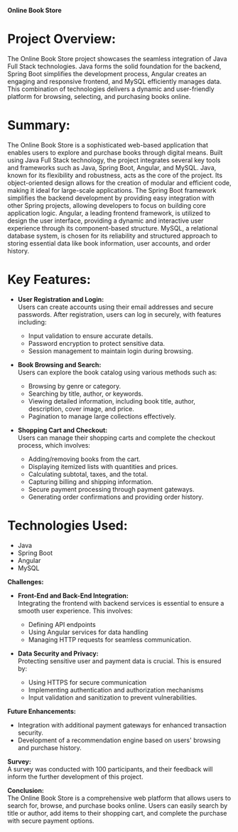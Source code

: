 **Online Book Store**

# **Project Overview:**  
The Online Book Store project showcases the seamless integration of Java Full Stack technologies. Java forms the solid foundation for the backend, Spring Boot simplifies the development process, Angular creates an engaging and responsive frontend, and MySQL efficiently manages data. This combination of technologies delivers a dynamic and user-friendly platform for browsing, selecting, and purchasing books online.

# **Summary:**  
The Online Book Store is a sophisticated web-based application that enables users to explore and purchase books through digital means. Built using Java Full Stack technology, the project integrates several key tools and frameworks such as Java, Spring Boot, Angular, and MySQL. Java, known for its flexibility and robustness, acts as the core of the project. Its object-oriented design allows for the creation of modular and efficient code, making it ideal for large-scale applications. The Spring Boot framework simplifies the backend development by providing easy integration with other Spring projects, allowing developers to focus on building core application logic. Angular, a leading frontend framework, is utilized to design the user interface, providing a dynamic and interactive user experience through its component-based structure. MySQL, a relational database system, is chosen for its reliability and structured approach to storing essential data like book information, user accounts, and order history.

# **Key Features:**  
- **User Registration and Login:**  
  Users can create accounts using their email addresses and secure passwords. After registration, users can log in securely, with features including:  
  - Input validation to ensure accurate details.
  - Password encryption to protect sensitive data.
  - Session management to maintain login during browsing.

- **Book Browsing and Search:**  
  Users can explore the book catalog using various methods such as:  
  - Browsing by genre or category.
  - Searching by title, author, or keywords.
  - Viewing detailed information, including book title, author, description, cover image, and price.
  - Pagination to manage large collections effectively.

- **Shopping Cart and Checkout:**  
  Users can manage their shopping carts and complete the checkout process, which involves:  
  - Adding/removing books from the cart.
  - Displaying itemized lists with quantities and prices.
  - Calculating subtotal, taxes, and the total.
  - Capturing billing and shipping information.
  - Secure payment processing through payment gateways.
  - Generating order confirmations and providing order history.

# **Technologies Used:**  
 - Java  
 - Spring Boot  
 - Angular  
 - MySQL  

**Challenges:**  
- **Front-End and Back-End Integration:**  
  Integrating the frontend with backend services is essential to ensure a smooth user experience. This involves:  
  - Defining API endpoints  
  - Using Angular services for data handling  
  - Managing HTTP requests for seamless communication.

- **Data Security and Privacy:**  
  Protecting sensitive user and payment data is crucial. This is ensured by:  
  - Using HTTPS for secure communication  
  - Implementing authentication and authorization mechanisms  
  - Input validation and sanitization to prevent vulnerabilities.

**Future Enhancements:**  
- Integration with additional payment gateways for enhanced transaction security.  
- Development of a recommendation engine based on users' browsing and purchase history.

**Survey:**  
A survey was conducted with 100 participants, and their feedback will inform the further development of this project.

**Conclusion:**  
The Online Book Store is a comprehensive web platform that allows users to search for, browse, and purchase books online. Users can easily search by title or author, add items to their shopping cart, and complete the purchase with secure payment options.
